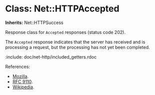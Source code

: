 # Class: Net::HTTPAccepted
**Inherits:** Net::HTTPSuccess
    

Response class for `Accepted` responses (status code 202).

The `Accepted` response indicates that the server has received and is
processing a request, but the processing has not yet been completed.

:include: doc/net-http/included_getters.rdoc

References:

*   [Mozilla](https://developer.mozilla.org/en-US/docs/Web/HTTP/Status/202).
*   [RFC 9110](https://www.rfc-editor.org/rfc/rfc9110.html#name-202-accepted).
*   [Wikipedia](https://en.wikipedia.org/wiki/List_of_HTTP_status_codes#202).



